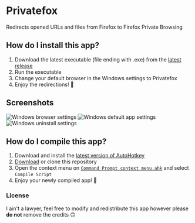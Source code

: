 # Privatefox
Redirects opened URLs and files from Firefox to Firefox Private Browsing

## How do I install this app?
1. Download the latest executable (file ending with .exe) from the [latest release](https://github.com/PolicyPuma4/Command-Prompt-context-menu/releases/latest)
1. Run the executable
1. Change your default browser in the Windows settings to Privatefox
1. Enjoy the redirections! 🥳

## Screenshots
![Windows browser settings]()
![Windows default app settings]()
![Windows uninstall settings]()

## How do I compile this app?
1. Download and install the [latest version of AutoHotkey](https://www.autohotkey.com/download/ahk-install.exe)
1. [Download](https://github.com/PolicyPuma4/Privatefox/archive/main.zip) or clone this repository
1. Open the context menu on [`Command Prompt context menu.ahk`](https://github.com/PolicyPuma4/Privatefox/blob/main/Privatefox.ahk) and select `Compile Script`
1. Enjoy your newly compiled app! 🥳

### License
I ain't a lawyer, feel free to modify and redistribute this app however please **do not** remove the credits 🙃
